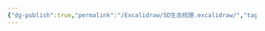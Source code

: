 ```yaml
---
{"dg-publish":true,"permalink":"/Excalidraw/SD生态梳理.excalidraw/","tags":["excalidraw"],"noteIcon":""}
---
```

<style> .container {font-family: sans-serif; text-align: center;} .button-wrapper button {z-index: 1;height: 40px; width: 100px; margin: 10px;padding: 5px;} .excalidraw .App-menu_top .buttonList { display: flex;} .excalidraw-wrapper { height: 800px; margin: 50px; position: relative;} :root[dir="ltr"] .excalidraw .layer-ui__wrapper .zen-mode-transition.App-menu_bottom--transition-left {transform: none;} </style><script src="https://cdn.jsdelivr.net/npm/react@17/umd/react.production.min.js"></script><script src="https://cdn.jsdelivr.net/npm/react-dom@17/umd/react-dom.production.min.js"></script><script type="text/javascript" src="https://cdn.jsdelivr.net/npm/@excalidraw/excalidraw@0/dist/excalidraw.production.min.js"></script><div id="SD生态梳理excalidraw.md"></div><script>(function(){const InitialData={"type":"excalidraw","version":2,"source":"https://github.com/zsviczian/obsidian-excalidraw-plugin/releases/tag/2.13.0","elements":[{"id":"0xTdmt6fiANwg8f0gUjhp","type":"ellipse","x":-173.4032874279477,"y":260.5539553202171,"width":180.66668701171875,"height":123.66665649414061,"angle":0,"strokeColor":"#f08c00","backgroundColor":"transparent","fillStyle":"solid","strokeWidth":2,"strokeStyle":"solid","roughness":1,"opacity":100,"groupIds":[],"frameId":null,"index":"a0","roundness":{"type":2},"seed":942685025,"version":258,"versionNonce":240929839,"isDeleted":false,"boundElements":[{"type":"text","id":"zgBwUCm6"},{"id":"jHwoNrD_lbhN0kmRmoyGd","type":"arrow"},{"id":"PE8Hi4I5KrWQqHw7cXF5o","type":"arrow"},{"id":"JXtdCiZhwThClbbDxOJEv","type":"arrow"},{"id":"eAlmUQzkSgA7LZzXJ1lFQ","type":"arrow"}],"updated":1752046167519,"link":null,"locked":false},{"id":"zgBwUCm6","type":"text","x":-140.2152145490345,"y":309.6645178604503,"width":114.53990173339844,"height":25,"angle":0,"strokeColor":"#f08c00","backgroundColor":"#ffffff","fillStyle":"solid","strokeWidth":2,"strokeStyle":"solid","roughness":1,"opacity":100,"groupIds":[],"frameId":null,"index":"a0V","roundness":null,"seed":1235778881,"version":150,"versionNonce":1300304449,"isDeleted":false,"boundElements":[],"updated":1752046167519,"link":null,"locked":false,"text":"conditioning","rawText":"conditioning","fontSize":20,"fontFamily":5,"textAlign":"center","verticalAlign":"middle","containerId":"0xTdmt6fiANwg8f0gUjhp","originalText":"conditioning","autoResize":true,"lineHeight":1.25},{"id":"JPIDCdSQHFHdx97JUciSz","type":"ellipse","x":-169.2785364713834,"y":551.3281478881836,"width":180.66668701171875,"height":123.66665649414061,"angle":0,"strokeColor":"#1e1e1e","backgroundColor":"transparent","fillStyle":"solid","strokeWidth":2,"strokeStyle":"solid","roughness":1,"opacity":100,"groupIds":[],"frameId":null,"index":"a1","roundness":{"type":2},"seed":1596866639,"version":197,"versionNonce":951391009,"isDeleted":false,"boundElements":[{"type":"text","id":"MnUYWufK"},{"id":"j-STemTk68qxq0Uo62oAa","type":"arrow"}],"updated":1752046097981,"link":null,"locked":false},{"id":"MnUYWufK","type":"text","x":-103.32048983758739,"y":600.4387104284168,"width":48.99995422363281,"height":25,"angle":0,"strokeColor":"#1e1e1e","backgroundColor":"#ffffff","fillStyle":"solid","strokeWidth":2,"strokeStyle":"solid","roughness":1,"opacity":100,"groupIds":[],"frameId":null,"index":"a2","roundness":null,"seed":994008687,"version":99,"versionNonce":924215119,"isDeleted":false,"boundElements":[],"updated":1752044372514,"link":null,"locked":false,"text":"noise","rawText":"noise","fontSize":20,"fontFamily":5,"textAlign":"center","verticalAlign":"middle","containerId":"JPIDCdSQHFHdx97JUciSz","originalText":"noise","autoResize":true,"lineHeight":1.25},{"id":"4S7XN3OvYhSXAh6L_cKpB","type":"ellipse","x":175.66677856445312,"y":440.55202740826735,"width":180.66668701171875,"height":123.66665649414061,"angle":0,"strokeColor":"#1971c2","backgroundColor":"transparent","fillStyle":"solid","strokeWidth":2,"strokeStyle":"solid","roughness":1,"opacity":100,"groupIds":[],"frameId":null,"index":"a3","roundness":{"type":2},"seed":478956111,"version":224,"versionNonce":79050177,"isDeleted":false,"boundElements":[{"type":"text","id":"GJmboJUo"},{"id":"89FCqXxF4VEF6PWzjl0Mp","type":"arrow"},{"id":"vsKejU8LE1YakzUpRWr8s","type":"arrow"}],"updated":1752045768050,"link":null,"locked":false},{"id":"GJmboJUo","type":"text","x":245.23481817920617,"y":489.66258994850057,"width":41.77996826171875,"height":25,"angle":0,"strokeColor":"#1971c2","backgroundColor":"#ffffff","fillStyle":"solid","strokeWidth":2,"strokeStyle":"solid","roughness":1,"opacity":100,"groupIds":[],"frameId":null,"index":"a4","roundness":null,"seed":1951148143,"version":125,"versionNonce":1900135119,"isDeleted":false,"boundElements":[],"updated":1752045768050,"link":null,"locked":false,"text":"LDM","rawText":"LDM","fontSize":20,"fontFamily":5,"textAlign":"center","verticalAlign":"middle","containerId":"4S7XN3OvYhSXAh6L_cKpB","originalText":"LDM","autoResize":true,"lineHeight":1.25},{"id":"c9bOGS9BcdAZE3hI2IW62","type":"ellipse","x":481.78051215546293,"y":434.35837617673934,"width":180.66668701171875,"height":123.66665649414061,"angle":0,"strokeColor":"#2f9e44","backgroundColor":"transparent","fillStyle":"solid","strokeWidth":2,"strokeStyle":"solid","roughness":1,"opacity":100,"groupIds":[],"frameId":null,"index":"a5","roundness":{"type":2},"seed":14124321,"version":292,"versionNonce":264211489,"isDeleted":false,"boundElements":[{"type":"text","id":"CobAu3ct"}],"updated":1752045897587,"link":null,"locked":false},{"id":"CobAu3ct","type":"text","x":543.4785566530285,"y":483.46893871697256,"width":57.51995849609375,"height":25,"angle":0,"strokeColor":"#2f9e44","backgroundColor":"#ffffff","fillStyle":"solid","strokeWidth":2,"strokeStyle":"solid","roughness":1,"opacity":100,"groupIds":[],"frameId":null,"index":"a6","roundness":null,"seed":1288452353,"version":200,"versionNonce":1994883695,"isDeleted":false,"boundElements":[],"updated":1752045897587,"link":null,"locked":false,"text":"Image","rawText":"Image","fontSize":20,"fontFamily":5,"textAlign":"center","verticalAlign":"middle","containerId":"c9bOGS9BcdAZE3hI2IW62","originalText":"Image","autoResize":true,"lineHeight":1.25},{"id":"jHwoNrD_lbhN0kmRmoyGd","type":"arrow","x":-6.219511859183427,"y":356.34048223759333,"width":184.84932980793698,"height":131.61843684855688,"angle":0,"strokeColor":"#1e1e1e","backgroundColor":"#ffffff","fillStyle":"solid","strokeWidth":2,"strokeStyle":"solid","roughness":1,"opacity":100,"groupIds":[],"frameId":null,"index":"a9","roundness":{"type":2},"seed":1903807119,"version":189,"versionNonce":717785300,"isDeleted":false,"boundElements":[],"updated":1758385045225,"link":null,"locked":false,"points":[[0,0],[184.84932980793698,131.61843684855688]],"lastCommittedPoint":null,"startBinding":{"elementId":"0xTdmt6fiANwg8f0gUjhp","focus":-0.16461446517433087,"gap":1},"endBinding":null,"startArrowhead":null,"endArrowhead":"arrow","elbowed":false},{"id":"89FCqXxF4VEF6PWzjl0Mp","type":"arrow","x":10.649418855316924,"y":614.0206725150897,"width":164.13087399053606,"height":108.50361324969145,"angle":0,"strokeColor":"#1e1e1e","backgroundColor":"#ffffff","fillStyle":"solid","strokeWidth":2,"strokeStyle":"solid","roughness":1,"opacity":100,"groupIds":[],"frameId":null,"index":"aA","roundness":{"type":2},"seed":183341455,"version":120,"versionNonce":750027860,"isDeleted":false,"boundElements":[],"updated":1758385045226,"link":null,"locked":false,"points":[[0,0],[164.13087399053606,-108.50361324969145]],"lastCommittedPoint":null,"startBinding":null,"endBinding":{"elementId":"4S7XN3OvYhSXAh6L_cKpB","focus":0.4703535396067611,"gap":1},"startArrowhead":null,"endArrowhead":"arrow","elbowed":false},{"id":"vsKejU8LE1YakzUpRWr8s","type":"arrow","x":359.7657718829614,"y":498.36205303365927,"width":122.39138232537647,"height":0.3059878402248728,"angle":0,"strokeColor":"#1e1e1e","backgroundColor":"#ffffff","fillStyle":"solid","strokeWidth":2,"strokeStyle":"solid","roughness":1,"opacity":100,"groupIds":[],"frameId":null,"index":"aB","roundness":{"type":2},"seed":1050739553,"version":95,"versionNonce":1036573140,"isDeleted":false,"boundElements":[],"updated":1758385045226,"link":null,"locked":false,"points":[[0,0],[122.39138232537647,0.3059878402248728]],"lastCommittedPoint":null,"startBinding":{"elementId":"4S7XN3OvYhSXAh6L_cKpB","focus":-0.06860749243720879,"gap":3.6100039078322017},"endBinding":null,"startArrowhead":null,"endArrowhead":"arrow","elbowed":false},{"id":"oy4pMEOw4-skE4lS9o4hL","type":"ellipse","x":200.72748847459252,"y":201.75700890380745,"width":121.16616930401972,"height":85,"angle":0,"strokeColor":"#1971c2","backgroundColor":"#ffffff","fillStyle":"solid","strokeWidth":2,"strokeStyle":"solid","roughness":1,"opacity":100,"groupIds":[],"frameId":null,"index":"aC","roundness":{"type":2},"seed":1576004865,"version":213,"versionNonce":1640635265,"isDeleted":false,"boundElements":[{"type":"text","id":"raRbn2Nm"},{"id":"uXi_fvjOgp2WVniJBS5pZ","type":"arrow"}],"updated":1752045733680,"link":null,"locked":false},{"id":"raRbn2Nm","type":"text","x":239.32189213566676,"y":219.20497070337916,"width":44.29994201660156,"height":50,"angle":0,"strokeColor":"#1971c2","backgroundColor":"#ffffff","fillStyle":"solid","strokeWidth":2,"strokeStyle":"solid","roughness":1,"opacity":100,"groupIds":[],"frameId":null,"index":"aD","roundness":null,"seed":961047457,"version":146,"versionNonce":202905871,"isDeleted":false,"boundElements":[],"updated":1752045733680,"link":null,"locked":false,"text":"fine-\ntune","rawText":"fine-tune","fontSize":20,"fontFamily":5,"textAlign":"center","verticalAlign":"middle","containerId":"oy4pMEOw4-skE4lS9o4hL","originalText":"fine-tune","autoResize":true,"lineHeight":1.25},{"id":"rN35SmMvW2kwTUMcVa528","type":"ellipse","x":68.23195299183305,"y":161.29730486808188,"width":84.44914830280163,"height":58.82319635884981,"angle":0,"strokeColor":"#1971c2","backgroundColor":"#ffffff","fillStyle":"solid","strokeWidth":2,"strokeStyle":"solid","roughness":1,"opacity":100,"groupIds":[],"frameId":null,"index":"aE","roundness":{"type":2},"seed":191003471,"version":379,"versionNonce":197031169,"isDeleted":false,"boundElements":[{"type":"text","id":"TW1rx9tX"}],"updated":1752045717824,"link":null,"locked":false},{"id":"TW1rx9tX","type":"text","x":88.9584134344118,"y":180.31854219031845,"width":43.28166198730469,"height":21.186440677966097,"angle":0,"strokeColor":"#1971c2","backgroundColor":"#ffffff","fillStyle":"solid","strokeWidth":2,"strokeStyle":"solid","roughness":1,"opacity":100,"groupIds":[],"frameId":null,"index":"aF","roundness":null,"seed":1888038127,"version":396,"versionNonce":1833965455,"isDeleted":false,"boundElements":[],"updated":1752045717824,"link":null,"locked":false,"text":"LoRA","rawText":"LoRA","fontSize":16.94915254237288,"fontFamily":5,"textAlign":"center","verticalAlign":"middle","containerId":"rN35SmMvW2kwTUMcVa528","originalText":"LoRA","autoResize":true,"lineHeight":1.25},{"id":"uXi_fvjOgp2WVniJBS5pZ","type":"arrow","x":259.9120236292491,"y":290.05006935743666,"width":1.0250790467499655,"height":155.99023207708024,"angle":0,"strokeColor":"#1971c2","backgroundColor":"#ffffff","fillStyle":"solid","strokeWidth":2,"strokeStyle":"solid","roughness":1,"opacity":100,"groupIds":[],"frameId":null,"index":"aG","roundness":{"type":2},"seed":1700804545,"version":138,"versionNonce":615939924,"isDeleted":false,"boundElements":[],"updated":1758385045226,"link":null,"locked":false,"points":[[0,0],[1.0250790467499655,155.99023207708024]],"lastCommittedPoint":null,"startBinding":{"elementId":"oy4pMEOw4-skE4lS9o4hL","focus":0.027923254077808064,"gap":3.304036725121098},"endBinding":null,"startArrowhead":null,"endArrowhead":"arrow","elbowed":false},{"id":"HZbrpf5WU-Kir65jaMQ7I","type":"ellipse","x":173.72738496646303,"y":77.01008395769333,"width":101.66562481607322,"height":79.21084894709757,"angle":0,"strokeColor":"#1971c2","backgroundColor":"#ffffff","fillStyle":"solid","strokeWidth":2,"strokeStyle":"solid","roughness":1,"opacity":100,"groupIds":[],"frameId":null,"index":"aH","roundness":{"type":2},"seed":1872963393,"version":652,"versionNonce":668199105,"isDeleted":false,"boundElements":[{"type":"text","id":"ZieTkLD3"}],"updated":1752045720324,"link":null,"locked":false},{"id":"ZieTkLD3","type":"text","x":194.10224573323157,"y":97.29319536078444,"width":61.02745056152344,"height":38.63409770687936,"angle":0,"strokeColor":"#1971c2","backgroundColor":"#ffffff","fillStyle":"solid","strokeWidth":2,"strokeStyle":"solid","roughness":1,"opacity":100,"groupIds":[],"frameId":null,"index":"aI","roundness":null,"seed":1109301025,"version":620,"versionNonce":1582088143,"isDeleted":false,"boundElements":[],"updated":1752045720324,"link":null,"locked":false,"text":"Hyper\nNetwork","rawText":"Hyper\nNetwork","fontSize":15.453639082751742,"fontFamily":5,"textAlign":"center","verticalAlign":"middle","containerId":"HZbrpf5WU-Kir65jaMQ7I","originalText":"Hyper\nNetwork","autoResize":true,"lineHeight":1.25},{"id":"fjVwVYkc1vNZC7r-nsZJM","type":"ellipse","x":312.9911378620192,"y":85.77699520788502,"width":93.7218599401826,"height":70.44392447851247,"angle":0,"strokeColor":"#1971c2","backgroundColor":"#ffffff","fillStyle":"solid","strokeWidth":2,"strokeStyle":"solid","roughness":1,"opacity":100,"groupIds":[],"frameId":null,"index":"aJ","roundness":{"type":2},"seed":1813184527,"version":691,"versionNonce":733894593,"isDeleted":false,"boundElements":[{"type":"text","id":"tJjIZ3cc"}],"updated":1752045730825,"link":null,"locked":false},{"id":"tJjIZ3cc","type":"text","x":335.9156815214963,"y":101.77622024762698,"width":47.601409912109375,"height":38.63409770687936,"angle":0,"strokeColor":"#1971c2","backgroundColor":"#ffffff","fillStyle":"solid","strokeWidth":2,"strokeStyle":"solid","roughness":1,"opacity":100,"groupIds":[],"frameId":null,"index":"aK","roundness":null,"seed":351675951,"version":685,"versionNonce":935641295,"isDeleted":false,"boundElements":[],"updated":1752045730825,"link":null,"locked":false,"text":"Dream\nBooth","rawText":"Dream\nBooth","fontSize":15.453639082751742,"fontFamily":5,"textAlign":"center","verticalAlign":"middle","containerId":"fjVwVYkc1vNZC7r-nsZJM","originalText":"Dream\nBooth","autoResize":true,"lineHeight":1.25},{"id":"RTw5AZ3pFVDbk4UpBnP6z","type":"ellipse","x":397.5233812654162,"y":175.67846385584835,"width":93.7218599401826,"height":70.44392447851247,"angle":0,"strokeColor":"#1971c2","backgroundColor":"#ffffff","fillStyle":"solid","strokeWidth":2,"strokeStyle":"solid","roughness":1,"opacity":100,"groupIds":[],"frameId":null,"index":"aL","roundness":{"type":2},"seed":155346927,"version":702,"versionNonce":254321665,"isDeleted":false,"boundElements":[{"type":"text","id":"xlvNKM0z"}],"updated":1752045727866,"link":null,"locked":false},{"id":"xlvNKM0z","type":"text","x":420.5560715923738,"y":191.6776888955903,"width":47.38511657714844,"height":38.63409770687936,"angle":0,"strokeColor":"#1971c2","backgroundColor":"#ffffff","fillStyle":"solid","strokeWidth":2,"strokeStyle":"solid","roughness":1,"opacity":100,"groupIds":[],"frameId":null,"index":"aM","roundness":null,"seed":1269666319,"version":712,"versionNonce":1344559247,"isDeleted":false,"boundElements":[],"updated":1752045727866,"link":null,"locked":false,"text":"Embed\nding","rawText":"Embedding","fontSize":15.453639082751742,"fontFamily":5,"textAlign":"center","verticalAlign":"middle","containerId":"RTw5AZ3pFVDbk4UpBnP6z","originalText":"Embedding","autoResize":true,"lineHeight":1.25},{"id":"7P0TN9ppK05Ygy0ktmqpI","type":"line","x":199.71603835691434,"y":233.3445361177059,"width":51.889931441566034,"height":31.86223860447035,"angle":0,"strokeColor":"#1971c2","backgroundColor":"#ffffff","fillStyle":"solid","strokeWidth":2,"strokeStyle":"solid","roughness":1,"opacity":100,"groupIds":[],"frameId":null,"index":"aO","roundness":{"type":2},"seed":311184527,"version":120,"versionNonce":287465807,"isDeleted":false,"boundElements":[],"updated":1752045741322,"link":null,"locked":false,"points":[[0,0],[-51.889931441566034,-31.86223860447035]],"lastCommittedPoint":null,"startBinding":null,"endBinding":null,"startArrowhead":null,"endArrowhead":null,"polygon":false},{"id":"XGRTlAV6OAYNr9cD92RPi","type":"line","x":216.10236027802358,"y":214.22719295502367,"width":3.337967327294166,"height":61.90377786011379,"angle":0,"strokeColor":"#1971c2","backgroundColor":"#ffffff","fillStyle":"solid","strokeWidth":2,"strokeStyle":"solid","roughness":1,"opacity":100,"groupIds":[],"frameId":null,"index":"aP","roundness":{"type":2},"seed":1719616897,"version":125,"versionNonce":1915998977,"isDeleted":false,"boundElements":[],"updated":1752045744238,"link":null,"locked":false,"points":[[0,0],[-3.337967327294166,-61.90377786011379]],"lastCommittedPoint":null,"startBinding":null,"endBinding":null,"startArrowhead":null,"endArrowhead":null,"polygon":false},{"id":"wJZjRGfuz56EdiwHah1ZT","type":"line","x":285.59236690380453,"y":203.90988738444895,"width":45.517483720671976,"height":50.67612261512568,"angle":0,"strokeColor":"#1971c2","backgroundColor":"#ffffff","fillStyle":"solid","strokeWidth":2,"strokeStyle":"solid","roughness":1,"opacity":100,"groupIds":[],"frameId":null,"index":"aQ","roundness":{"type":2},"seed":2071809729,"version":130,"versionNonce":1610321839,"isDeleted":false,"boundElements":[],"updated":1752045747686,"link":null,"locked":false,"points":[[0,0],[45.517483720671976,-50.67612261512568]],"lastCommittedPoint":null,"startBinding":null,"endBinding":null,"startArrowhead":null,"endArrowhead":null,"polygon":false},{"id":"HrQ5DaA3lvv_QXB6MYqKQ","type":"line","x":319.2753048571018,"y":234.8617763145059,"width":79.80733997802304,"height":12.744895441788174,"angle":0,"strokeColor":"#1971c2","backgroundColor":"#ffffff","fillStyle":"solid","strokeWidth":2,"strokeStyle":"solid","roughness":1,"opacity":100,"groupIds":[],"frameId":null,"index":"aR","roundness":{"type":2},"seed":1271298977,"version":147,"versionNonce":1451574945,"isDeleted":false,"boundElements":[],"updated":1752045751206,"link":null,"locked":false,"points":[[0,0],[79.80733997802304,-12.744895441788174]],"lastCommittedPoint":null,"startBinding":null,"endBinding":null,"startArrowhead":null,"endArrowhead":null,"polygon":false},{"id":"E5rrO1uTviyX_j_HMiTzv","type":"ellipse","x":-537.0006436200413,"y":420.5406840901082,"width":109.8179958852819,"height":85.36795853371882,"angle":0,"strokeColor":"#1e1e1e","backgroundColor":"#ffffff","fillStyle":"solid","strokeWidth":2,"strokeStyle":"solid","roughness":1,"opacity":100,"groupIds":[],"frameId":null,"index":"aS","roundness":{"type":2},"seed":1162047009,"version":207,"versionNonce":538173089,"isDeleted":false,"boundElements":[{"type":"text","id":"jTSU6u6P"},{"id":"j-STemTk68qxq0Uo62oAa","type":"arrow"},{"id":"PE8Hi4I5KrWQqHw7cXF5o","type":"arrow"}],"updated":1752045677870,"link":null,"locked":false},{"id":"jTSU6u6P","type":"text","x":-510.67814971884684,"y":450.5425321693453,"width":57.51995849609375,"height":25,"angle":0,"strokeColor":"#1e1e1e","backgroundColor":"#ffffff","fillStyle":"solid","strokeWidth":2,"strokeStyle":"solid","roughness":1,"opacity":100,"groupIds":[],"frameId":null,"index":"aT","roundness":null,"seed":1567167727,"version":148,"versionNonce":43489263,"isDeleted":false,"boundElements":[],"updated":1752045677870,"link":null,"locked":false,"text":"Image","rawText":"Image","fontSize":20,"fontFamily":5,"textAlign":"center","verticalAlign":"middle","containerId":"E5rrO1uTviyX_j_HMiTzv","originalText":"Image","autoResize":true,"lineHeight":1.25},{"id":"oOlYaNtvGb0B7ftU4coEt","type":"ellipse","x":-531.4610772528326,"y":581.3163464706029,"width":109.8179958852819,"height":85.36795853371882,"angle":0,"strokeColor":"#1e1e1e","backgroundColor":"#ffffff","fillStyle":"solid","strokeWidth":2,"strokeStyle":"solid","roughness":1,"opacity":100,"groupIds":[],"frameId":null,"index":"aU","roundness":{"type":2},"seed":1743310785,"version":256,"versionNonce":182222159,"isDeleted":false,"boundElements":[{"type":"text","id":"NdcbMRJU"},{"id":"xibNP528uNITUenaHfQVS","type":"arrow"}],"updated":1752045254839,"link":null,"locked":false},{"id":"NdcbMRJU","type":"text","x":-500.8785812154077,"y":611.31819454984,"width":48.99995422363281,"height":25,"angle":0,"strokeColor":"#1e1e1e","backgroundColor":"#ffffff","fillStyle":"solid","strokeWidth":2,"strokeStyle":"solid","roughness":1,"opacity":100,"groupIds":[],"frameId":null,"index":"aV","roundness":null,"seed":1337957825,"version":171,"versionNonce":807271279,"isDeleted":false,"boundElements":[],"updated":1752045254839,"link":null,"locked":false,"text":"noise","rawText":"noise","fontSize":20,"fontFamily":5,"textAlign":"center","verticalAlign":"middle","containerId":"oOlYaNtvGb0B7ftU4coEt","originalText":"noise","autoResize":true,"lineHeight":1.25},{"id":"yhOPZYHh","type":"ellipse","x":-541.0498229264912,"y":707.7286492260928,"width":146.28584177572327,"height":122.07206342888173,"angle":0,"strokeColor":"#1e1e1e","backgroundColor":"#ffffff","fillStyle":"solid","strokeWidth":2,"strokeStyle":"solid","roughness":1,"opacity":100,"groupIds":[],"frameId":null,"index":"aW","roundness":{"type":2},"seed":1248634721,"version":301,"versionNonce":1564460652,"isDeleted":false,"boundElements":[{"type":"text","id":"wMZTlxUF"},{"id":"7_4bF8r7bDAExFyWARYSD","type":"arrow"}],"updated":1758385061969,"link":"[[03 - 项目笔记/01 Digital Garden/1 AI/机器学习与神经网络/潜空间]]","locked":false},{"id":"wMZTlxUF","type":"text","x":-501.006731759462,"y":731.1056890185354,"width":65.75994873046875,"height":75,"angle":0,"strokeColor":"#1e1e1e","backgroundColor":"#ffffff","fillStyle":"solid","strokeWidth":2,"strokeStyle":"solid","roughness":1,"opacity":100,"groupIds":[],"frameId":null,"index":"aX","roundness":null,"seed":1677923137,"version":195,"versionNonce":65664417,"isDeleted":false,"boundElements":[],"updated":1752045583590,"link":null,"locked":false,"text":"Latent\nSpace\nNoise","rawText":"Latent Space Noise","fontSize":20,"fontFamily":5,"textAlign":"center","verticalAlign":"middle","containerId":"yhOPZYHh","originalText":"Latent Space Noise","autoResize":true,"lineHeight":1.25},{"id":"7_4bF8r7bDAExFyWARYSD","type":"arrow","x":-387.41238394732534,"y":768.3107343790795,"width":251.87109715007603,"height":110.99293047481558,"angle":0,"strokeColor":"#1e1e1e","backgroundColor":"#ffffff","fillStyle":"solid","strokeWidth":2,"strokeStyle":"solid","roughness":1,"opacity":100,"groupIds":[],"frameId":null,"index":"aY","roundness":{"type":2},"seed":490611279,"version":169,"versionNonce":1617048916,"isDeleted":false,"boundElements":[],"updated":1758385045227,"link":null,"locked":false,"points":[[0,0],[251.87109715007603,-110.99293047481558]],"lastCommittedPoint":null,"startBinding":{"elementId":"yhOPZYHh","focus":0.375453424740083,"gap":7.353370504636168},"endBinding":null,"startArrowhead":null,"endArrowhead":"arrow","elbowed":false},{"id":"xibNP528uNITUenaHfQVS","type":"arrow","x":-420.7913504728982,"y":627.5699501321247,"width":253.34072697662634,"height":3.4047816884548183,"angle":0,"strokeColor":"#1e1e1e","backgroundColor":"#ffffff","fillStyle":"solid","strokeWidth":2,"strokeStyle":"solid","roughness":1,"opacity":100,"groupIds":[],"frameId":null,"index":"aa","roundness":{"type":2},"seed":1691232847,"version":199,"versionNonce":1110659028,"isDeleted":false,"boundElements":[{"type":"text","id":"Z623XRaL"}],"updated":1758385045226,"link":null,"locked":false,"points":[[0,0],[253.34072697662634,-3.4047816884548183]],"lastCommittedPoint":null,"startBinding":{"elementId":"oOlYaNtvGb0B7ftU4coEt","focus":0.09946638989305044,"gap":1.0385028379278094},"endBinding":null,"startArrowhead":null,"endArrowhead":"arrow","elbowed":false},{"id":"Z623XRaL","type":"text","x":-351.460960434292,"y":613.3675592878973,"width":114.67994689941406,"height":25,"angle":0,"strokeColor":"#1e1e1e","backgroundColor":"#ffffff","fillStyle":"solid","strokeWidth":2,"strokeStyle":"solid","roughness":1,"opacity":100,"groupIds":[],"frameId":null,"index":"aaV","roundness":null,"seed":996653391,"version":20,"versionNonce":420187297,"isDeleted":false,"boundElements":[],"updated":1752045092061,"link":null,"locked":false,"text":"VAE Encode","rawText":"VAE Encode","fontSize":20,"fontFamily":5,"textAlign":"center","verticalAlign":"middle","containerId":"xibNP528uNITUenaHfQVS","originalText":"VAE Encode","autoResize":true,"lineHeight":1.25},{"id":"j-STemTk68qxq0Uo62oAa","type":"arrow","x":-423.25218738309076,"y":467.5346053850841,"width":268.1605977823033,"height":106.15651225859438,"angle":0,"strokeColor":"#1e1e1e","backgroundColor":"#ffffff","fillStyle":"solid","strokeWidth":2,"strokeStyle":"solid","roughness":1,"opacity":100,"groupIds":[],"frameId":null,"index":"ab","roundness":{"type":2},"seed":672580929,"version":146,"versionNonce":2043901140,"isDeleted":false,"boundElements":[{"type":"text","id":"xNsk1Zaw"}],"updated":1758385045226,"link":null,"locked":false,"points":[[0,0],[268.1605977823033,106.15651225859438]],"lastCommittedPoint":null,"startBinding":{"elementId":"E5rrO1uTviyX_j_HMiTzv","focus":-0.29466876444795437,"gap":4.180870902124346},"endBinding":{"elementId":"JPIDCdSQHFHdx97JUciSz","focus":0.09556319480427362,"gap":4.450173809546282},"startArrowhead":null,"endArrowhead":"arrow","elbowed":false},{"id":"xNsk1Zaw","type":"text","x":-346.5118621930689,"y":508.1128622563631,"width":114.67994689941406,"height":25,"angle":0,"strokeColor":"#1e1e1e","backgroundColor":"#ffffff","fillStyle":"solid","strokeWidth":2,"strokeStyle":"solid","roughness":1,"opacity":100,"groupIds":[],"frameId":null,"index":"ac","roundness":null,"seed":1160802383,"version":17,"versionNonce":1953853953,"isDeleted":false,"boundElements":[],"updated":1752045130526,"link":null,"locked":false,"text":"VAE Encode","rawText":"VAE Encode","fontSize":20,"fontFamily":5,"textAlign":"center","verticalAlign":"middle","containerId":"j-STemTk68qxq0Uo62oAa","originalText":"VAE Encode","autoResize":true,"lineHeight":1.25},{"id":"PE8Hi4I5KrWQqHw7cXF5o","type":"arrow","x":-444.03056206274937,"y":427.1153778920044,"width":275.1124414261824,"height":83.28117890742794,"angle":0,"strokeColor":"#f08c00","backgroundColor":"#ffffff","fillStyle":"solid","strokeWidth":2,"strokeStyle":"solid","roughness":1,"opacity":100,"groupIds":[],"frameId":null,"index":"ae","roundness":{"type":2},"seed":2054190383,"version":240,"versionNonce":1521859156,"isDeleted":false,"boundElements":[{"type":"text","id":"AR4KRJ4V"}],"updated":1758385045226,"link":null,"locked":false,"points":[[0,0],[275.1124414261824,-83.28117890742794]],"lastCommittedPoint":null,"startBinding":{"elementId":"E5rrO1uTviyX_j_HMiTzv","focus":-0.4145889358571606,"gap":4.399679546163759},"endBinding":{"elementId":"0xTdmt6fiANwg8f0gUjhp","focus":0.05091769290531404,"gap":1},"startArrowhead":null,"endArrowhead":"arrow","elbowed":false},{"id":"AR4KRJ4V","type":"text","x":-363.40430984074703,"y":372.97478956563214,"width":113.85993957519531,"height":25,"angle":0,"strokeColor":"#f08c00","backgroundColor":"#ffffff","fillStyle":"solid","strokeWidth":2,"strokeStyle":"solid","roughness":1,"opacity":100,"groupIds":[],"frameId":null,"index":"af","roundness":null,"seed":432401135,"version":14,"versionNonce":289608673,"isDeleted":false,"boundElements":[],"updated":1752045674407,"link":null,"locked":false,"text":"Img Engode","rawText":"Img Engode","fontSize":20,"fontFamily":5,"textAlign":"center","verticalAlign":"middle","containerId":"PE8Hi4I5KrWQqHw7cXF5o","originalText":"Img Engode","autoResize":true,"lineHeight":1.25},{"id":"716AHzrgw8pElWK6QCB6c","type":"ellipse","x":-249.26435835232706,"y":373.8444416855683,"width":143.4819074162902,"height":73.6978772508449,"angle":0,"strokeColor":"#f08c00","backgroundColor":"#ffffff","fillStyle":"solid","strokeWidth":2,"strokeStyle":"solid","roughness":1,"opacity":100,"groupIds":[],"frameId":null,"index":"ag","roundness":{"type":2},"seed":87653679,"version":337,"versionNonce":1932411709,"isDeleted":false,"boundElements":[{"type":"text","id":"r8nMwGkH"}],"updated":1752501399266,"link":null,"locked":false},{"id":"r8nMwGkH","type":"text","x":-220.09753870166173,"y":401.0784224000159,"width":84.69123840332031,"height":19.11764705882352,"angle":0,"strokeColor":"#f08c00","backgroundColor":"#ffffff","fillStyle":"solid","strokeWidth":2,"strokeStyle":"solid","roughness":1,"opacity":100,"groupIds":[],"frameId":null,"index":"ah","roundness":null,"seed":823600687,"version":296,"versionNonce":844944285,"isDeleted":false,"boundElements":[],"updated":1752501399266,"link":null,"locked":false,"text":"IP Adapter","rawText":"IP Adapter","fontSize":15.294117647058815,"fontFamily":5,"textAlign":"center","verticalAlign":"middle","containerId":"716AHzrgw8pElWK6QCB6c","originalText":"IP Adapter","autoResize":true,"lineHeight":1.25},{"id":"kzOnJtmCkdsDub8GeE7yX","type":"ellipse","x":-333.78394655687623,"y":419.20412366220813,"width":81.31949016975459,"height":53.919427968288005,"angle":0,"strokeColor":"#f08c00","backgroundColor":"#ffffff","fillStyle":"solid","strokeWidth":2,"strokeStyle":"solid","roughness":1,"opacity":100,"groupIds":[],"frameId":null,"index":"ai","roundness":{"type":2},"seed":1639007777,"version":311,"versionNonce":1316255759,"isDeleted":false,"boundElements":[{"type":"text","id":"WsxnCv4h"}],"updated":1752046239257,"link":null,"locked":false},{"id":"WsxnCv4h","type":"text","x":-313.8426190512305,"y":436.4230217144754,"width":41.935272216796875,"height":19.354838709677416,"angle":0,"strokeColor":"#f08c00","backgroundColor":"#ffffff","fillStyle":"solid","strokeWidth":2,"strokeStyle":"solid","roughness":1,"opacity":100,"groupIds":[],"frameId":null,"index":"aj","roundness":null,"seed":1321589249,"version":176,"versionNonce":1530532961,"isDeleted":false,"boundElements":[],"updated":1752046239257,"link":null,"locked":false,"text":"unClip","rawText":"unClip","fontSize":15.483870967741932,"fontFamily":5,"textAlign":"center","verticalAlign":"middle","containerId":"kzOnJtmCkdsDub8GeE7yX","originalText":"unClip","autoResize":true,"lineHeight":1.25},{"id":"pF9czBBc3iJv41oic3AUM","type":"ellipse","x":-354.8222073196485,"y":299.890814869288,"width":110.2937681331984,"height":69,"angle":0,"strokeColor":"#f08c00","backgroundColor":"#ffffff","fillStyle":"solid","strokeWidth":2,"strokeStyle":"solid","roughness":1,"opacity":100,"groupIds":[],"frameId":null,"index":"ak","roundness":{"type":2},"seed":1670121839,"version":401,"versionNonce":517153057,"isDeleted":false,"boundElements":[{"type":"text","id":"AejlneYt"}],"updated":1752046232531,"link":null,"locked":false},{"id":"AejlneYt","type":"text","x":-329.9060055931234,"y":324.93680738894034,"width":60.471893310546875,"height":19.11764705882352,"angle":0,"strokeColor":"#f08c00","backgroundColor":"#ffffff","fillStyle":"solid","strokeWidth":2,"strokeStyle":"solid","roughness":1,"opacity":100,"groupIds":[],"frameId":null,"index":"al","roundness":null,"seed":1061618575,"version":363,"versionNonce":1626625281,"isDeleted":false,"boundElements":[],"updated":1752046232531,"link":null,"locked":false,"text":"Revision","rawText":"Revision","fontSize":15.294117647058815,"fontFamily":5,"textAlign":"center","verticalAlign":"middle","containerId":"pF9czBBc3iJv41oic3AUM","originalText":"Revision","autoResize":true,"lineHeight":1.25},{"id":"-Lg7Pc2t60bjdc1t36EJu","type":"ellipse","x":-535.7849335094078,"y":234.87546405779807,"width":109.8179958852819,"height":85.36795853371882,"angle":0,"strokeColor":"#f08c00","backgroundColor":"transparent","fillStyle":"solid","strokeWidth":2,"strokeStyle":"solid","roughness":1,"opacity":100,"groupIds":[],"frameId":null,"index":"am","roundness":{"type":2},"seed":1730473167,"version":253,"versionNonce":1309428847,"isDeleted":false,"boundElements":[{"type":"text","id":"lZEd6gal"},{"id":"JXtdCiZhwThClbbDxOJEv","type":"arrow"}],"updated":1752046167519,"link":null,"locked":false},{"id":"lZEd6gal","type":"text","x":-505.2824469324321,"y":264.8773121370352,"width":49.15997314453125,"height":25,"angle":0,"strokeColor":"#f08c00","backgroundColor":"#ffffff","fillStyle":"solid","strokeWidth":2,"strokeStyle":"solid","roughness":1,"opacity":100,"groupIds":[],"frameId":null,"index":"an","roundness":null,"seed":1487698671,"version":196,"versionNonce":553661953,"isDeleted":false,"boundElements":[],"updated":1752046167519,"link":null,"locked":false,"text":"Text","rawText":"Text","fontSize":20,"fontFamily":5,"textAlign":"center","verticalAlign":"middle","containerId":"-Lg7Pc2t60bjdc1t36EJu","originalText":"Text","autoResize":true,"lineHeight":1.25},{"id":"JXtdCiZhwThClbbDxOJEv","type":"arrow","x":-425.2000885226182,"y":269.17210563936254,"width":255.9288475164681,"height":24.721316421313304,"angle":0,"strokeColor":"#f08c00","backgroundColor":"#ffffff","fillStyle":"solid","strokeWidth":2,"strokeStyle":"solid","roughness":1,"opacity":100,"groupIds":[],"frameId":null,"index":"ap","roundness":{"type":2},"seed":1177564751,"version":75,"versionNonce":1922591444,"isDeleted":false,"boundElements":[{"type":"text","id":"6fW4jWGd"}],"updated":1758385045227,"link":null,"locked":false,"points":[[0,0],[255.9288475164681,24.721316421313304]],"lastCommittedPoint":null,"startBinding":{"elementId":"-Lg7Pc2t60bjdc1t36EJu","focus":-0.28684984677827285,"gap":1.7844161539876746},"endBinding":{"elementId":"0xTdmt6fiANwg8f0gUjhp","focus":0.2858215741242738,"gap":4.971776482841225},"startArrowhead":null,"endArrowhead":"arrow","elbowed":false},{"id":"6fW4jWGd","type":"text","x":-321.385654723991,"y":269.0327842496932,"width":48.299957275390625,"height":25,"angle":0,"strokeColor":"#f08c00","backgroundColor":"#ffffff","fillStyle":"solid","strokeWidth":2,"strokeStyle":"solid","roughness":1,"opacity":100,"groupIds":[],"frameId":null,"index":"aq","roundness":null,"seed":340642145,"version":10,"versionNonce":1248579041,"isDeleted":false,"boundElements":[],"updated":1752046167519,"link":null,"locked":false,"text":"CLIP","rawText":"CLIP","fontSize":20,"fontFamily":5,"textAlign":"center","verticalAlign":"middle","containerId":"JXtdCiZhwThClbbDxOJEv","originalText":"CLIP","autoResize":true,"lineHeight":1.25},{"id":"TEhNbcI9Dd2PYs5_wtLXR","type":"ellipse","x":-544.6225026961723,"y":96.12669987971805,"width":130.58611154097017,"height":87.13547237107173,"angle":0,"strokeColor":"#f08c00","backgroundColor":"#ffffff","fillStyle":"solid","strokeWidth":2,"strokeStyle":"solid","roughness":1,"opacity":100,"groupIds":[],"frameId":null,"index":"ar","roundness":{"type":2},"seed":28289775,"version":327,"versionNonce":1030306991,"isDeleted":false,"boundElements":[{"type":"text","id":"iGipidUl"},{"id":"eAlmUQzkSgA7LZzXJ1lFQ","type":"arrow"}],"updated":1752046167519,"link":null,"locked":false},{"id":"iGipidUl","type":"text","x":-514.9485911148417,"y":127.38739436751497,"width":70.89996337890625,"height":25,"angle":0,"strokeColor":"#f08c00","backgroundColor":"#ffffff","fillStyle":"solid","strokeWidth":2,"strokeStyle":"solid","roughness":1,"opacity":100,"groupIds":[],"frameId":null,"index":"as","roundness":null,"seed":1803187471,"version":291,"versionNonce":374958529,"isDeleted":false,"boundElements":[],"updated":1752046167519,"link":null,"locked":false,"text":"Control","rawText":"Control","fontSize":20,"fontFamily":5,"textAlign":"center","verticalAlign":"middle","containerId":"TEhNbcI9Dd2PYs5_wtLXR","originalText":"Control","autoResize":true,"lineHeight":1.25},{"id":"P54dTGpTYn_1Nnco3B6cb","type":"ellipse","x":-696.9528941019752,"y":8.899383018080556,"width":120.63185859611244,"height":85,"angle":0,"strokeColor":"#f08c00","backgroundColor":"#ffffff","fillStyle":"solid","strokeWidth":2,"strokeStyle":"solid","roughness":1,"opacity":100,"groupIds":[],"frameId":null,"index":"at","roundness":{"type":2},"seed":1318179119,"version":231,"versionNonce":630968015,"isDeleted":false,"boundElements":[{"type":"text","id":"pKLquntH"}],"updated":1752046167519,"link":null,"locked":false},{"id":"pKLquntH","type":"text","x":-672.236749113596,"y":26.347344817652285,"width":70.89996337890625,"height":50,"angle":0,"strokeColor":"#f08c00","backgroundColor":"#ffffff","fillStyle":"solid","strokeWidth":2,"strokeStyle":"solid","roughness":1,"opacity":100,"groupIds":[],"frameId":null,"index":"au","roundness":null,"seed":1500824961,"version":153,"versionNonce":1843956129,"isDeleted":false,"boundElements":[],"updated":1752046167520,"link":null,"locked":false,"text":"Control\nNEt","rawText":"Control\nNEt","fontSize":20,"fontFamily":5,"textAlign":"center","verticalAlign":"middle","containerId":"P54dTGpTYn_1Nnco3B6cb","originalText":"Control\nNEt","autoResize":true,"lineHeight":1.25},{"id":"-ue1S2J97IDzU0oqmP3BM","type":"ellipse","x":-548.2619202142345,"y":-28.739964042917123,"width":141.40001470667332,"height":84.2081178639935,"angle":0,"strokeColor":"#f08c00","backgroundColor":"#ffffff","fillStyle":"solid","strokeWidth":2,"strokeStyle":"solid","roughness":1,"opacity":100,"groupIds":[],"frameId":null,"index":"av","roundness":{"type":2},"seed":451980559,"version":271,"versionNonce":704060655,"isDeleted":false,"boundElements":[{"type":"text","id":"inYPXqkc"}],"updated":1752046167520,"link":null,"locked":false},{"id":"inYPXqkc","type":"text","x":-516.5143360572755,"y":-11.407970697213301,"width":77.91993713378906,"height":50,"angle":0,"strokeColor":"#f08c00","backgroundColor":"#ffffff","fillStyle":"solid","strokeWidth":2,"strokeStyle":"solid","roughness":1,"opacity":100,"groupIds":[],"frameId":null,"index":"aw","roundness":null,"seed":1435906863,"version":200,"versionNonce":1783147905,"isDeleted":false,"boundElements":[],"updated":1752046167520,"link":null,"locked":false,"text":"T2I-\nAdapter","rawText":"T2I-Adapter","fontSize":20,"fontFamily":5,"textAlign":"center","verticalAlign":"middle","containerId":"-ue1S2J97IDzU0oqmP3BM","originalText":"T2I-Adapter","autoResize":true,"lineHeight":1.25},{"id":"SdHfdYS-iiP2jHRuOkxJ5","type":"ellipse","x":-363.3371958448678,"y":-4.482788445012474,"width":141.40001470667332,"height":84.2081178639935,"angle":0,"strokeColor":"#f08c00","backgroundColor":"#ffffff","fillStyle":"solid","strokeWidth":2,"strokeStyle":"solid","roughness":1,"opacity":100,"groupIds":[],"frameId":null,"index":"ax","roundness":{"type":2},"seed":1202912033,"version":292,"versionNonce":1040426767,"isDeleted":false,"boundElements":[{"id":"kfOUdlRq","type":"text"}],"updated":1752046167520,"link":null,"locked":false},{"id":"kfOUdlRq","type":"text","x":-332.49962297941266,"y":25.349204900691348,"width":79.73995971679688,"height":25,"angle":0,"strokeColor":"#f08c00","backgroundColor":"#ffffff","fillStyle":"solid","strokeWidth":2,"strokeStyle":"solid","roughness":1,"opacity":100,"groupIds":[],"frameId":null,"index":"ay","roundness":null,"seed":1422454529,"version":240,"versionNonce":1387877729,"isDeleted":false,"boundElements":[],"updated":1752046167520,"link":null,"locked":false,"text":"GLIGEN","rawText":"GLIGEN","fontSize":20,"fontFamily":5,"textAlign":"center","verticalAlign":"middle","containerId":"SdHfdYS-iiP2jHRuOkxJ5","originalText":"GLIGEN","autoResize":true,"lineHeight":1.25},{"id":"DqS3Atw128xQ710sdp-0q","type":"line","x":-538.7616395325033,"y":125.11253793055567,"width":62.304387421937236,"height":41.536271766249,"angle":0,"strokeColor":"#f08c00","backgroundColor":"#ffffff","fillStyle":"solid","strokeWidth":2,"strokeStyle":"solid","roughness":1,"opacity":100,"groupIds":[],"frameId":null,"index":"az","roundness":{"type":2},"seed":693527311,"version":74,"versionNonce":1345973551,"isDeleted":false,"boundElements":[],"updated":1752046167520,"link":null,"locked":false,"points":[[0,0],[-62.304387421937236,-41.536271766249]],"lastCommittedPoint":null,"startBinding":null,"endBinding":null,"startArrowhead":null,"endArrowhead":null,"polygon":false},{"id":"dHcOybbHcH5Vuod0TjyyZ","type":"line","x":-502.0860207052566,"y":97.71629595338476,"width":2.651210073720563,"height":48.16439808773168,"angle":0,"strokeColor":"#f08c00","backgroundColor":"#ffffff","fillStyle":"solid","strokeWidth":2,"strokeStyle":"solid","roughness":1,"opacity":100,"groupIds":[],"frameId":null,"index":"b01","roundness":{"type":2},"seed":1508197313,"version":51,"versionNonce":1518993729,"isDeleted":false,"boundElements":[],"updated":1752046167520,"link":null,"locked":false,"points":[[0,0],[-2.651210073720563,-48.16439808773168]],"lastCommittedPoint":null,"startBinding":null,"endBinding":null,"startArrowhead":null,"endArrowhead":null,"polygon":false},{"id":"YzzLVEZNsLkvqt1ruaifH","type":"line","x":-422.9903529656482,"y":128.20567703220513,"width":87.04937887051506,"height":55.67626110045455,"angle":0,"strokeColor":"#f08c00","backgroundColor":"#ffffff","fillStyle":"solid","strokeWidth":2,"strokeStyle":"solid","roughness":1,"opacity":100,"groupIds":[],"frameId":null,"index":"b02","roundness":{"type":2},"seed":401124193,"version":54,"versionNonce":1812098895,"isDeleted":false,"boundElements":[],"updated":1752046167520,"link":null,"locked":false,"points":[[0,0],[87.04937887051506,-55.67626110045455]],"lastCommittedPoint":null,"startBinding":null,"endBinding":null,"startArrowhead":null,"endArrowhead":null,"polygon":false},{"id":"eAlmUQzkSgA7LZzXJ1lFQ","type":"arrow","x":-415.5815808416126,"y":161.35682543236138,"width":262.72008329487255,"height":116.18622263443874,"angle":0,"strokeColor":"#f08c00","backgroundColor":"#ffffff","fillStyle":"solid","strokeWidth":2,"strokeStyle":"solid","roughness":1,"opacity":100,"groupIds":[],"frameId":null,"index":"b03","roundness":{"type":2},"seed":544552079,"version":72,"versionNonce":460058708,"isDeleted":false,"boundElements":[],"updated":1758385045227,"link":null,"locked":false,"points":[[0,0],[262.72008329487255,116.18622263443874]],"lastCommittedPoint":null,"startBinding":{"elementId":"TEhNbcI9Dd2PYs5_wtLXR","focus":-0.09013526870922049,"gap":5.6879025259775196},"endBinding":{"elementId":"0xTdmt6fiANwg8f0gUjhp","focus":0.1373455017743385,"gap":4.446148724485764},"startArrowhead":null,"endArrowhead":"arrow","elbowed":false},{"text":"📍[[03 - 项目笔记/01 Digital Garden/0 Introduction/1 AI/机器学习与神经网络/潜空间]]","fontSize":20,"fontFamily":5,"textAlign":"left","verticalAlign":"top","id":"jyeTj9yN","type":"text","x":-675.8101416171849,"y":607.9983119068045,"width":847.6204833984375,"height":25,"angle":0,"strokeColor":"#f08c00","backgroundColor":"transparent","fillStyle":"hachure","strokeWidth":1,"strokeStyle":"solid","roughness":1,"opacity":100,"roundness":null,"seed":95325,"version":3,"versionNonce":1959214036,"updated":1758385065318,"isDeleted":true,"groupIds":[],"boundElements":[],"link":"[[03 - 项目笔记/01 Digital Garden/0 Introduction/1 AI/机器学习与神经网络/潜空间]]","locked":false,"containerId":null,"originalText":"📍[[03 - 项目笔记/01 Digital Garden/0 Introduction/1 AI/机器学习与神经网络/潜空间]]","rawText":"[[03 - 项目笔记/01 Digital Garden/0 Introduction/1 AI/机器学习与神经网络/潜空间]]","lineHeight":1.25,"autoResize":true,"index":"b04"}],"appState":{"theme":"light","viewBackgroundColor":"#ffffff","currentItemStrokeColor":"#f08c00","currentItemBackgroundColor":"transparent","currentItemFillStyle":"solid","currentItemStrokeWidth":2,"currentItemStrokeStyle":"solid","currentItemRoughness":1,"currentItemOpacity":100,"currentItemFontFamily":5,"currentItemFontSize":20,"currentItemTextAlign":"left","currentItemStartArrowhead":null,"currentItemEndArrowhead":"arrow","currentItemArrowType":"round","scrollX":732.7266337399424,"scrollY":117.63464970603479,"zoom":{"value":0.746708},"currentItemRoundness":"round","gridSize":20,"gridStep":5,"gridModeEnabled":false,"gridColor":{"Bold":"rgba(217, 217, 217, 0.5)","Regular":"rgba(230, 230, 230, 0.5)"},"currentStrokeOptions":null,"frameRendering":{"enabled":true,"clip":true,"name":true,"outline":true},"objectsSnapModeEnabled":false,"activeTool":{"type":"selection","customType":null,"locked":false,"fromSelection":false,"lastActiveTool":null}},"files":{}};InitialData.scrollToContent=true;App=()=>{const e=React.useRef(null),t=React.useRef(null),[n,i]=React.useState({width:void 0,height:void 0});return React.useEffect(()=>{i({width:t.current.getBoundingClientRect().width,height:t.current.getBoundingClientRect().height});const e=()=>{i({width:t.current.getBoundingClientRect().width,height:t.current.getBoundingClientRect().height})};return window.addEventListener("resize",e),()=>window.removeEventListener("resize",e)},[t]),React.createElement(React.Fragment,null,React.createElement("div",{className:"excalidraw-wrapper",ref:t},React.createElement(ExcalidrawLib.Excalidraw,{ref:e,width:n.width,height:n.height,initialData:InitialData,viewModeEnabled:!0,zenModeEnabled:!0,gridModeEnabled:!1})))},excalidrawWrapper=document.getElementById("SD生态梳理excalidraw.md");ReactDOM.render(React.createElement(App),excalidrawWrapper);})();</script>